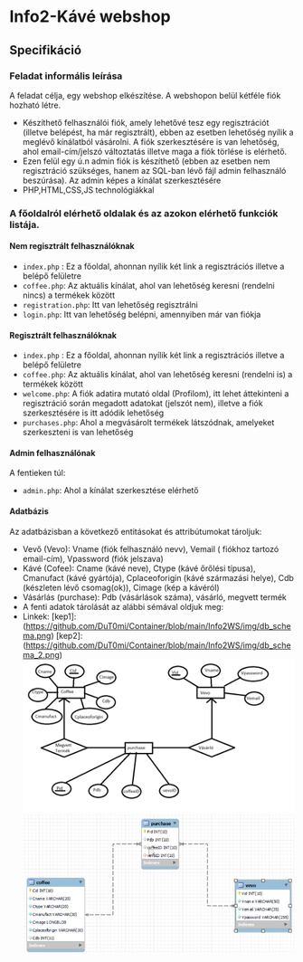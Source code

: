 # Info2-Kávé webshop

## Specifikáció
### Feladat informális leírása
A feladat célja, egy webshop elkészítése. A webshopon belül kétféle fiók hozható létre. 
- Készíthető felhasználói fiók, amely lehetővé tesz egy regisztrációt (illetve belépést, ha már regisztrált), ebben az esetben lehetőség nyílik a meglévő kínálatból vásárolni. A fiók szerkesztésére is van lehetőség, ahol email-cím/jelszó változtatás illetve maga a fiók törlése is elérhető.
- Ezen felül egy ú.n admin fiók is készíthető (ebben az esetben nem regisztráció szükséges, hanem az SQL-ban lévő fájl admin felhasználó beszúrása). Az admin képes a kínálat szerkesztésére
- PHP,HTML,CSS,JS technológiákkal
### A főoldalról elérhető oldalak és az azokon elérhető funkciók listája.
#### Nem regisztrált felhasználóknak
* `index.php` : Ez a főoldal, ahonnan nyílik két link a regisztrációs illetve a belépő felületre
* `coffee.php`: Az aktuális kínálat, ahol van lehetőség keresni (rendelni nincs) a termékek között
* `registration.php`: Itt van lehetőség regisztrálni
* `login.php`: Itt van lehetőség belépni, amennyiben már van fiókja
#### Regisztrált felhasználóknak 
* `index.php` : Ez a főoldal, ahonnan nyílik két link a regisztrációs illetve a belépő felületre
* `coffee.php`: Az aktuális kínálat, ahol van lehetőség keresni (rendelni is) a termékek között
* `welcome.php`: A fiók adatira mutató oldal (Profilom), itt lehet áttekinteni a regisztráció során megadott adatokat (jelszót nem), illetve a fiók szerkesztésére is itt adódik lehetőség
* `purchases.php`: Ahol a megvásárolt termékek látszódnak, amelyeket szerkeszteni is van lehetőség
#### Admin felhasználónak
A fentieken túl:
* `admin.php`: Ahol a kínálat szerkesztése elérhető
#### Adatbázis
Az adatbázisban a következő entitásokat és attribútumokat tároljuk:
* Vevő (Vevo): Vname (fiók felhasználó nevv), Vemail ( fiókhoz tartozó email-cím), Vpassword (fiók jelszava)
* Kávé (Cofee): Cname (kávé neve), Ctype (kávé őrőlési típusa), Cmanufact (kávé gyártója), Cplaceoforigin (kávé származási helye), Cdb (készleten lévő csomag(ok)), Cimage (kép a kávéról)
* Vásárlás (purchase): Pdb (vásárlások száma), vásárló, megvett termék
* A fenti adatok tárolását az alábbi sémával oldjuk meg:
* Linkek:
[kep1]:(https://github.com/DuT0mi/Container/blob/main/Info2WS/img/db_schema.png)
[kep2]:(https://github.com/DuT0mi/Container/blob/main/Info2WS/img/db_schema_2.png)
![kep1](https://github.com/DuT0mi/Container/blob/main/Info2WS/img/db_schema.png)
![kep2](https://github.com/DuT0mi/Container/blob/main/Info2WS/img/db_schema_2.png)
